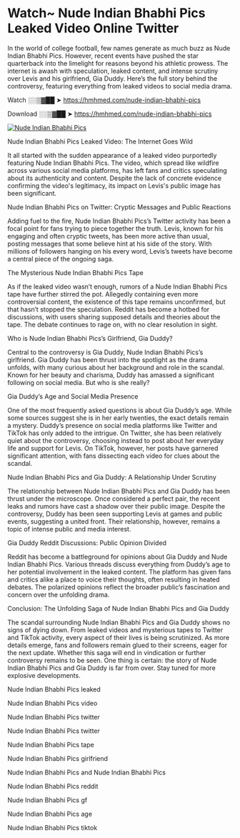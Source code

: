 # Watch~ Nude Indian Bhabhi Pics Leaked Video Online Twitter

In the world of college football, few names generate as much buzz as Nude Indian Bhabhi Pics. However, recent events have pushed the star quarterback into the limelight for reasons beyond his athletic prowess. The internet is awash with speculation, leaked content, and intense scrutiny over Levis and his girlfriend, Gia Duddy. Here’s the full story behind the controversy, featuring everything from leaked videos to social media drama.

Watch ░░▒▓██ ➤ https://hmhmed.com/nude-indian-bhabhi-pics

Download ░░▒▓██ ➤ https://hmhmed.com/nude-indian-bhabhi-pics

[![Nude Indian Bhabhi Pics](https://i.imgur.com/dJHk4Zq.gif)](https://hmhmed.com/nude-indian-bhabhi-pics)

Nude Indian Bhabhi Pics Leaked Video: The Internet Goes Wild

It all started with the sudden appearance of a leaked video purportedly featuring Nude Indian Bhabhi Pics. The video, which spread like wildfire across various social media platforms, has left fans and critics speculating about its authenticity and content. Despite the lack of concrete evidence confirming the video's legitimacy, its impact on Levis's public image has been significant.

Nude Indian Bhabhi Pics on Twitter: Cryptic Messages and Public Reactions

Adding fuel to the fire, Nude Indian Bhabhi Pics’s Twitter activity has been a focal point for fans trying to piece together the truth. Levis, known for his engaging and often cryptic tweets, has been more active than usual, posting messages that some believe hint at his side of the story. With millions of followers hanging on his every word, Levis’s tweets have become a central piece of the ongoing saga.

The Mysterious Nude Indian Bhabhi Pics Tape

As if the leaked video wasn’t enough, rumors of a Nude Indian Bhabhi Pics tape have further stirred the pot. Allegedly containing even more controversial content, the existence of this tape remains unconfirmed, but that hasn’t stopped the speculation. Reddit has become a hotbed for discussions, with users sharing supposed details and theories about the tape. The debate continues to rage on, with no clear resolution in sight.

Who is Nude Indian Bhabhi Pics’s Girlfriend, Gia Duddy?

Central to the controversy is Gia Duddy, Nude Indian Bhabhi Pics’s girlfriend. Gia Duddy has been thrust into the spotlight as the drama unfolds, with many curious about her background and role in the scandal. Known for her beauty and charisma, Duddy has amassed a significant following on social media. But who is she really?

Gia Duddy’s Age and Social Media Presence

One of the most frequently asked questions is about Gia Duddy’s age. While some sources suggest she is in her early twenties, the exact details remain a mystery. Duddy’s presence on social media platforms like Twitter and TikTok has only added to the intrigue. On Twitter, she has been relatively quiet about the controversy, choosing instead to post about her everyday life and support for Levis. On TikTok, however, her posts have garnered significant attention, with fans dissecting each video for clues about the scandal.

Nude Indian Bhabhi Pics and Gia Duddy: A Relationship Under Scrutiny

The relationship between Nude Indian Bhabhi Pics and Gia Duddy has been thrust under the microscope. Once considered a perfect pair, the recent leaks and rumors have cast a shadow over their public image. Despite the controversy, Duddy has been seen supporting Levis at games and public events, suggesting a united front. Their relationship, however, remains a topic of intense public and media interest.

Gia Duddy Reddit Discussions: Public Opinion Divided

Reddit has become a battleground for opinions about Gia Duddy and Nude Indian Bhabhi Pics. Various threads discuss everything from Duddy’s age to her potential involvement in the leaked content. The platform has given fans and critics alike a place to voice their thoughts, often resulting in heated debates. The polarized opinions reflect the broader public’s fascination and concern over the unfolding drama.

Conclusion: The Unfolding Saga of Nude Indian Bhabhi Pics and Gia Duddy

The scandal surrounding Nude Indian Bhabhi Pics and Gia Duddy shows no signs of dying down. From leaked videos and mysterious tapes to Twitter and TikTok activity, every aspect of their lives is being scrutinized. As more details emerge, fans and followers remain glued to their screens, eager for the next update. Whether this saga will end in vindication or further controversy remains to be seen. One thing is certain: the story of Nude Indian Bhabhi Pics and Gia Duddy is far from over. Stay tuned for more explosive developments.

Nude Indian Bhabhi Pics leaked

Nude Indian Bhabhi Pics video

Nude Indian Bhabhi Pics twitter

Nude Indian Bhabhi Pics twitter

Nude Indian Bhabhi Pics tape

Nude Indian Bhabhi Pics girlfriend

Nude Indian Bhabhi Pics and Nude Indian Bhabhi Pics

Nude Indian Bhabhi Pics reddit

Nude Indian Bhabhi Pics gf

Nude Indian Bhabhi Pics age

Nude Indian Bhabhi Pics tiktok